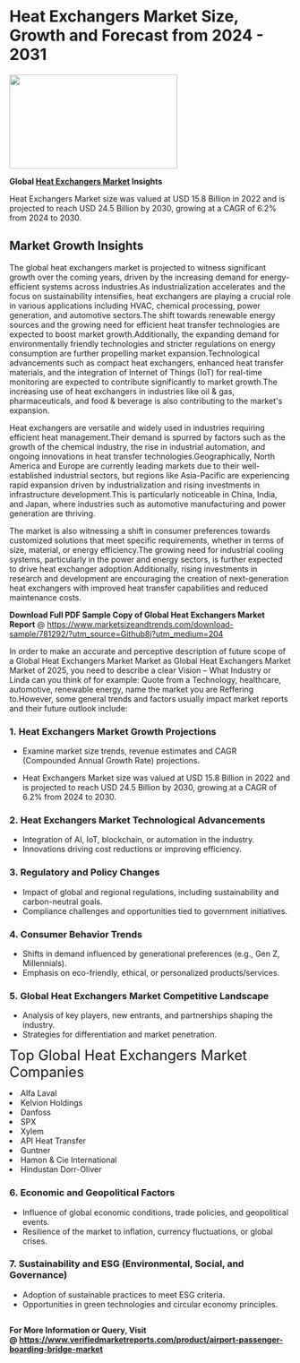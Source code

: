 <H1>Heat Exchangers Market Size, Growth and Forecast from 2024 - 2031</H1><img class="aligncenter size-medium wp-image-584254" src="https://thirdeyenews.in/wp-content/uploads/2024/09/Global-Market-Research-300x168.jpeg" alt="" width="300" height="168" /><p><strong>Global&nbsp;<a href="https://www.marketsizeandtrends.com/download-sample/781292/?utm_source=Github8j?utm_medium=204">Heat Exchangers Market</a> Insights</strong></p><p>Heat Exchangers Market size was valued at USD 15.8 Billion in 2022 and is projected to reach USD 24.5 Billion by 2030, growing at a CAGR of 6.2% from 2024 to 2030.</p><p><h2>Market Growth Insights</h2> <p>The global heat exchangers market is projected to witness significant growth over the coming years, driven by the increasing demand for energy-efficient systems across industries.As industrialization accelerates and the focus on sustainability intensifies, heat exchangers are playing a crucial role in various applications including HVAC, chemical processing, power generation, and automotive sectors.The shift towards renewable energy sources and the growing need for efficient heat transfer technologies are expected to boost market growth.Additionally, the expanding demand for environmentally friendly technologies and stricter regulations on energy consumption are further propelling market expansion.Technological advancements such as compact heat exchangers, enhanced heat transfer materials, and the integration of Internet of Things (IoT) for real-time monitoring are expected to contribute significantly to market growth.The increasing use of heat exchangers in industries like oil & gas, pharmaceuticals, and food & beverage is also contributing to the market's expansion.</p> <p>Heat exchangers are versatile and widely used in industries requiring efficient heat management.Their demand is spurred by factors such as the growth of the chemical industry, the rise in industrial automation, and ongoing innovations in heat transfer technologies.Geographically, North America and Europe are currently leading markets due to their well-established industrial sectors, but regions like Asia-Pacific are experiencing rapid expansion driven by industrialization and rising investments in infrastructure development.This is particularly noticeable in China, India, and Japan, where industries such as automotive manufacturing and power generation are thriving.</p> <p>The market is also witnessing a shift in consumer preferences towards customized solutions that meet specific requirements, whether in terms of size, material, or energy efficiency.The growing need for industrial cooling systems, particularly in the power and energy sectors, is further expected to drive heat exchanger adoption.Additionally, rising investments in research and development are encouraging the creation of next-generation heat exchangers with improved heat transfer capabilities and reduced maintenance costs.</p> <p><span class=""><strong>Download Full PDF Sample Copy of Global Heat Exchangers Market Report</strong> @ <a href="https://www.marketsizeandtrends.com/download-sample/781292/?utm_source=Github8j?utm_medium=204" target="_blank">https://www.marketsizeandtrends.com/download-sample/781292/?utm_source=Github8j?utm_medium=204</a></span></p><p>In order to make an accurate and perceptive description of future scope of a Global&nbsp;Heat Exchangers Market Market as Global&nbsp;Heat Exchangers Market Market of 2025, you need to describe a clear Vision &ndash; What Industry or Linda can you think of for example: Quote from a Technology, healthcare, automotive, renewable energy, name the market you are Reffering to.However, some general trends and factors usually impact market reports and their future outlook include:</p><h3>1.&nbsp;<strong>Heat Exchangers Market Growth Projections</strong></h3><ul><li>Examine market size trends, revenue estimates and CAGR (Compounded Annual Growth Rate) projections.</li><li><p>Heat Exchangers Market size was valued at USD 15.8 Billion in 2022 and is projected to reach USD 24.5 Billion by 2030, growing at a CAGR of 6.2% from 2024 to 2030.</p></li></ul><h3>2.&nbsp;<strong>Heat Exchangers Market Technological Advancements</strong></h3><ul><li>Integration of AI, IoT, blockchain, or automation in the industry.</li><li>Innovations driving cost reductions or improving efficiency.</li></ul><h3>3.&nbsp;<strong>Regulatory and Policy Changes</strong></h3><ul><li>Impact of global and regional regulations, including sustainability and carbon-neutral goals.</li><li>Compliance challenges and opportunities tied to government initiatives.</li></ul><h3>4.&nbsp;<strong>Consumer Behavior Trends</strong></h3><ul><li>Shifts in demand influenced by generational preferences (e.g., Gen Z, Millennials).</li><li>Emphasis on eco-friendly, ethical, or personalized products/services.</li></ul><h3>5.&nbsp;<strong>Global Heat Exchangers Market Competitive Landscape</strong></h3><ul><li>Analysis of key players, new entrants, and partnerships shaping the industry.</li><li>Strategies for differentiation and market penetration.</li></ul><p data-pm-slice="1 1 []"><span style="color: inherit; font-family: inherit; font-size: 25px;">Top Global Heat Exchangers Market Companies</span></p><div class="" data-test-id=""><p><li>Alfa Laval</li><li> Kelvion Holdings</li><li> Danfoss</li><li> SPX</li><li> Xylem</li><li> API Heat Transfer</li><li> Guntner</li><li> Hamon & Cie International</li><li> Hindustan Dorr-Oliver</li></p></div><h3>6.&nbsp;<strong>Economic and Geopolitical Factors</strong></h3><ul><li>Influence of global economic conditions, trade policies, and geopolitical events.</li><li>Resilience of the market to inflation, currency fluctuations, or global crises.</li></ul><h3>7.&nbsp;<strong>Sustainability and ESG (Environmental, Social, and Governance)</strong></h3><ul><li>Adoption of sustainable practices to meet ESG criteria.</li><li>Opportunities in green technologies and circular economy principles.</li></ul><h2><strong style="font-size: 14px;">For More Information or Query, Visit @&nbsp;</strong><a style="background-color: #ffffff; font-size: 14px;" href="https://www.marketsizeandtrends.com/report/heat-exchangers-market/" target="_blank">https://www.verifiedmarketreports.com/product/airport-passenger-boarding-bridge-market</a></h2>